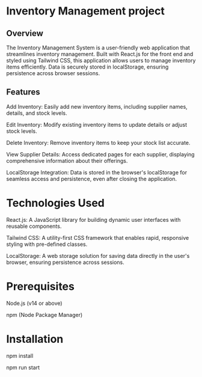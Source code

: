 # Inventory Management project

## Overview
The Inventory Management System is a user-friendly web application that streamlines inventory management. Built with React.js for the front end and styled using Tailwind CSS, this application allows users to manage inventory items efficiently. Data is securely stored in localStorage, ensuring persistence across browser sessions.

## Features

Add Inventory: Easily add new inventory items, including supplier names, details, and stock levels.

Edit Inventory: Modify existing inventory items to update details or adjust stock levels.

Delete Inventory: Remove inventory items to keep your stock list accurate.

View Supplier Details: Access dedicated pages for each supplier, displaying comprehensive information about their offerings.

LocalStorage Integration: Data is stored in the browser's localStorage for seamless access and persistence, even after closing the application.

# Technologies Used
React.js: A JavaScript library for building dynamic user interfaces with reusable components.

Tailwind CSS: A utility-first CSS framework that enables rapid, responsive styling with pre-defined classes.

LocalStorage: A web storage solution for saving data directly in the user's browser, ensuring persistence across sessions.

# Prerequisites
Node.js (v14 or above)

npm (Node Package Manager)

# Installation
npm install

npm run start
